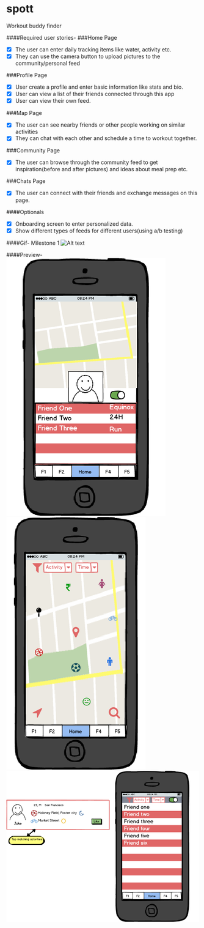 # spott
Workout buddy finder

####Required user stories-
###Home Page
- [x] The user can enter daily tracking items like water, activity etc.
- [x] They can use the camera button to upload pictures to the community/personal feed

###Profile Page
- [x] User create a profile and enter basic information like stats and bio.
- [x] User can view a list of their friends connected through this app
- [x] User can view their own feed.

###Map Page
- [x] The user can see nearby friends or other people working on similar activities
- [x] They can chat with each other and schedule a time to workout together.

###Community Page
- [x] The user can browse through the community feed to get inspiration(before and after pictures) and ideas about meal prep etc.

###Chats Page
- [x] The user can connect with their friends and exchange messages on this page.

####Optionals
- [x] Onboarding screen to enter personalized data.
- [x] Show different types of feeds for different users(using a/b testing)

####Gif- Milestone 1
![Alt text](https://github.com/fit360/spott/blob/master/milestone1.gif)

####Preview-
![Landing page](https://raw.githubusercontent.com/fit360/wireframes/master/home_layouts/landing.png)
![Map search](https://raw.githubusercontent.com/fit360/wireframes/master/home_layouts/map_search_fragment.png)
![Users list](https://raw.githubusercontent.com/fit360/wireframes/master/home_layouts/user_list_fragment.png)

